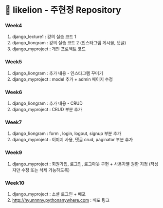 # 🦁 likelion - 주현정 Repository

### Week4
1. django_lecture1 : 강의 실습 코드 1
2. django_liongram : 강의 실습 코드 2 (인스타그램 게시물, 댓글)
3. django_myproject : 개인 프로젝트 코드

### Week5
1. django_liongram : 추가 내용 - 인스타그램 꾸미기
2. django_myproject : model 추가 + admin 페이지 수정

### Week6
1. django_liongram : 추가 내용 - CRUD
2. django_myproject : CRUD 부분 추가

### Week7
1. django_liongram : form , login, logout, signup 부분 추가
2. django_myproject : 이미지 사용, 댓글 crud, paginator 부분 추가

### Week9
1. django_myproject : 회원가입, 로그인, 로그아웃 구현 + 사용자별 권한 지정 (작성자만 수정 또는 삭제 가능하도록) 

### Week10
1. django_myproject : 소셜 로그인 + 배포
2. http://hyunnnny.pythonanywhere.com : 배포 링크
